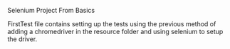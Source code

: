 Selenium Project From Basics

FirstTest file contains setting up the tests using the previous method of adding a chromedriver in the resource folder and using selenium to setup the driver.
